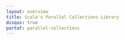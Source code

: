 ```yaml
---
layout: overview
title: Scala's Parallel Collections Library
disqus: true
partof: parallel-collections
---
```

